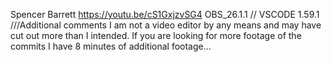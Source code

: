 Spencer Barrett
https://youtu.be/cS1GxjzvSG4
OBS_26.1.1 // VSCODE 1.59.1
 ///Additional comments
 I am not a video editor by any means and may have cut out more than I intended. If you are looking for more footage of the commits I have 8 minutes of additional footage...
